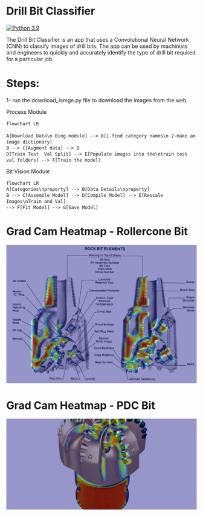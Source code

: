 # Drill Bit Classifier
[![Python 3.9](https://img.shields.io/badge/python-3.9-blue.svg)](https://www.python.org/downloads/release/python-360/)

The Drill Bit Classifier is an app that uses a Convolutional Neural Network (CNN) to 
classify images of drill bits. The app can be used by machinists and engineers to 
quickly and accurately identify the type of drill bit required for a particular job.

# Steps:
1- run the download_iamge.py file to download the images from the web.


Process Module
```mermaid
flowchart LR

A[Download Data\n Bing module] --> B[1-find category names\n 2-make an image dictionary]
B --> C[Augment data] --> D
D[Train Test  Val Split] --> E[Populate images into the\ntrain test val folders] --> F[Train the model]
```


Bit Vision Module
```mermaid
flowchart LR
A[Categories\nproperty] --> B[Data Details\nproperty]
B --> C[Assemble Model] --> D[Compile Model] --> E[Rescale Images\nTrain and Val] 
--> F[Fit Model] --> G[Save Model]
```


[//]: # (# CNN Model Prediction on Test Data)

[//]: # (![alt text]&#40;figures/prediction_pdc_bit.png "Logo Title Text 1"&#41;)

[//]: # (![alt text]&#40;figures/prediction_rollercone_bit.png "Logo Title Text 1"&#41;)


# Grad Cam Heatmap - Rollercone Bit
![alt text](figures/grad_cam_rc_1.png "Logo Title Text 1")

# Grad Cam Heatmap - PDC Bit
![alt text](figures/grad_cam_pdc_1.png "Logo Title Text 1")